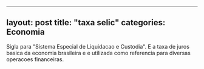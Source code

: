 
---
layout: post
title: "taxa selic"
categories: Economia
---
Sigla para "Sistema Especial de Liquidacao e Custodia". E a taxa de juros basica da economia brasileira e e utilizada como referencia para diversas operacoes financeiras.

